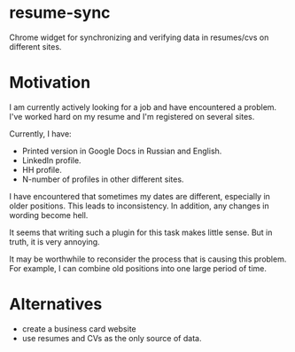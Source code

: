 # resume-sync
Chrome widget for synchronizing and verifying data in resumes/cvs on different sites.

# Motivation
I am currently actively looking for a job and have encountered a problem.
I've worked hard on my resume and I'm registered on several sites.

Currently, I have:
- Printed version in Google Docs in Russian and English.
- LinkedIn profile.
- HH profile.
- N-number of profiles in other different sites.

I have encountered that sometimes my dates are different, especially in older positions. This leads to inconsistency. In addition, any changes in wording become hell.

It seems that writing such a plugin for this task makes little sense. But in truth, it is very annoying.

It may be worthwhile to reconsider the process that is causing this problem. For example, I can combine old positions into one large period of time.

# Alternatives
- create a business card website
- use resumes and CVs as the only source of data.
